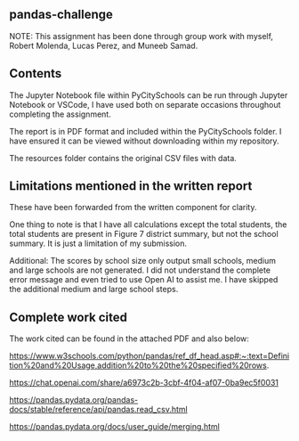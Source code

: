 ## pandas-challenge

NOTE: This assignment has been done through group work with myself, Robert Molenda, Lucas Perez, and Muneeb Samad.

## Contents

The Jupyter Notebook file within PyCitySchools can be run through Jupyter Notebook or VSCode, I have used both on separate occasions throughout completing the assignment. 

The report is in PDF format and included within the PyCitySchools folder. I have ensured it can be viewed without downloading within my repository.

The resources folder contains the original CSV files with data.

## Limitations mentioned in the written report

These have been forwarded from the written component for clarity.

One thing to note is that I have all calculations except the total students, the total students are present in Figure 7 district summary, but not the school summary. It is just a limitation of my submission. 

Additional: The scores by school size only output small schools, medium and large schools are not generated. I did not understand the complete error message and even tried to use Open AI to assist me.
I have skipped the additional medium and large school steps.

## Complete work cited

The work cited can be found in the attached PDF and also below:

https://www.w3schools.com/python/pandas/ref_df_head.asp#:~:text=Definition%20and%20Usage,addition%20to%20the%20specified%20rows.

https://chat.openai.com/share/a6973c2b-3cbf-4f04-af07-0ba9ec5f0031

https://pandas.pydata.org/pandas-docs/stable/reference/api/pandas.read_csv.html

https://pandas.pydata.org/docs/user_guide/merging.html
